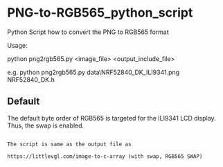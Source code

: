 # PNG-to-RGB565_python_script

Python Script how to convert the PNG to RGB565 format

Usage:

python png2rgb565.py <image_file> <output_include_file>

e.g.
  python png2rgb565.py data\NRF52840_DK_ILI9341.png NRF52840_DK.h
  
## Default

The default byte order of RGB565 is targeted for the ILI9341 LCD display.
Thus, the swap is enabled.

```isSWAP = True

The script is same as the output file as 

https://littlevgl.com/image-to-c-array (with swap, RGB565 SWAP)

